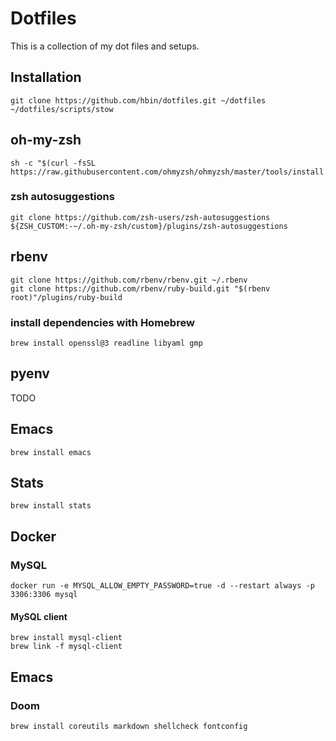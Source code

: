 # Dotfiles

This is a collection of my dot files and setups.

## Installation

```shell
git clone https://github.com/hbin/dotfiles.git ~/dotfiles
~/dotfiles/scripts/stow
```
## oh-my-zsh
```shell
sh -c "$(curl -fsSL https://raw.githubusercontent.com/ohmyzsh/ohmyzsh/master/tools/install.sh)"
```

### zsh autosuggestions
```shell
git clone https://github.com/zsh-users/zsh-autosuggestions ${ZSH_CUSTOM:-~/.oh-my-zsh/custom}/plugins/zsh-autosuggestions
```

## rbenv
```shell
git clone https://github.com/rbenv/rbenv.git ~/.rbenv
git clone https://github.com/rbenv/ruby-build.git "$(rbenv root)"/plugins/ruby-build
```

### install dependencies with Homebrew
```shell
brew install openssl@3 readline libyaml gmp
```

## pyenv
TODO

## Emacs
```shell
brew install emacs
```

## Stats
```shell
brew install stats
```

## Docker

### MySQL
```shell
docker run -e MYSQL_ALLOW_EMPTY_PASSWORD=true -d --restart always -p 3306:3306 mysql
```
#### MySQL client
```shell
brew install mysql-client
brew link -f mysql-client
```

## Emacs

### Doom
```
brew install coreutils markdown shellcheck fontconfig
```
